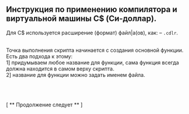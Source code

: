 Инструкция по применению компилятора и виртуальной машины C$ (Си-доллар).
-
Для C$ используется расширение (формат) файл|а(ов), как: – `.cdlr`.<br><br>

Точка выполнения скрипта начинается с создания основной функции. Есть два подхода к этому:<br>
1] придумываем любое название для функции, сама функция всегда должна находится в самом верху скрипта.<br>
2] название для функции можно задать именем файла.

<br><br><br>
[
** Продолжение следует **
]
